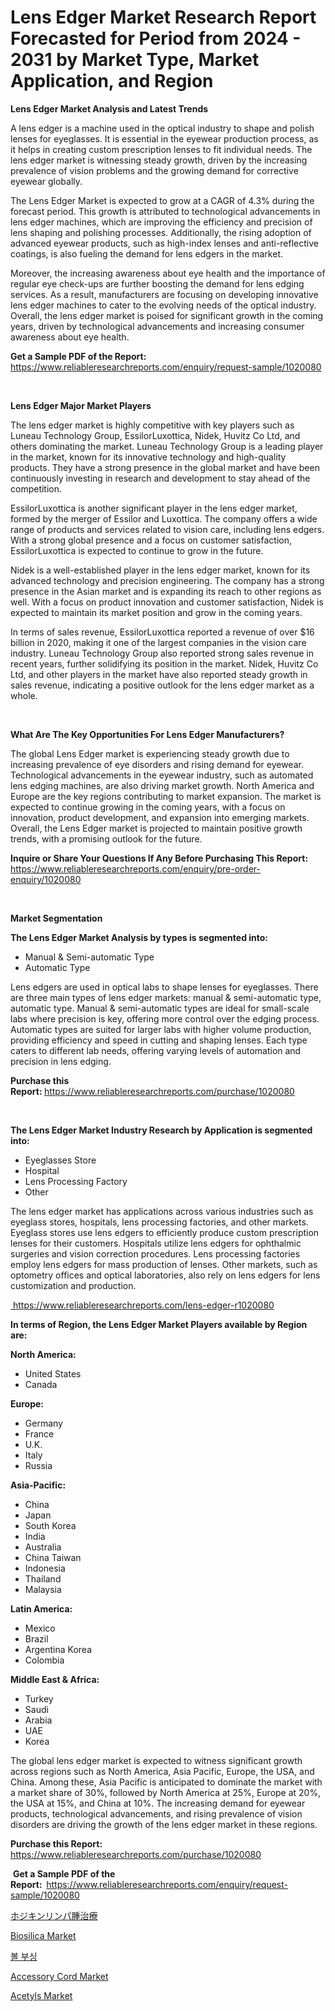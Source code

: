 <p><h1>Lens Edger Market Research Report Forecasted for Period from 2024 -  2031 by Market Type, Market Application, and Region</h1></p><p><strong>Lens Edger Market Analysis and Latest Trends</strong></p>
<p><p>A lens edger is a machine used in the optical industry to shape and polish lenses for eyeglasses. It is essential in the eyewear production process, as it helps in creating custom prescription lenses to fit individual needs. The lens edger market is witnessing steady growth, driven by the increasing prevalence of vision problems and the growing demand for corrective eyewear globally.</p><p>The Lens Edger Market is expected to grow at a CAGR of 4.3% during the forecast period. This growth is attributed to technological advancements in lens edger machines, which are improving the efficiency and precision of lens shaping and polishing processes. Additionally, the rising adoption of advanced eyewear products, such as high-index lenses and anti-reflective coatings, is also fueling the demand for lens edgers in the market.</p><p>Moreover, the increasing awareness about eye health and the importance of regular eye check-ups are further boosting the demand for lens edging services. As a result, manufacturers are focusing on developing innovative lens edger machines to cater to the evolving needs of the optical industry. Overall, the lens edger market is poised for significant growth in the coming years, driven by technological advancements and increasing consumer awareness about eye health.</p></p>
<p><strong>Get a Sample PDF of the Report:&nbsp;</strong> <a href="https://www.reliableresearchreports.com/enquiry/request-sample/1020080">https://www.reliableresearchreports.com/enquiry/request-sample/1020080</a></p>
<p>&nbsp;</p>
<p><strong>Lens Edger Major Market Players</strong></p>
<p><p>The lens edger market is highly competitive with key players such as Luneau Technology Group, EssilorLuxottica, Nidek, Huvitz Co Ltd, and others dominating the market. Luneau Technology Group is a leading player in the market, known for its innovative technology and high-quality products. They have a strong presence in the global market and have been continuously investing in research and development to stay ahead of the competition.</p><p>EssilorLuxottica is another significant player in the lens edger market, formed by the merger of Essilor and Luxottica. The company offers a wide range of products and services related to vision care, including lens edgers. With a strong global presence and a focus on customer satisfaction, EssilorLuxottica is expected to continue to grow in the future.</p><p>Nidek is a well-established player in the lens edger market, known for its advanced technology and precision engineering. The company has a strong presence in the Asian market and is expanding its reach to other regions as well. With a focus on product innovation and customer satisfaction, Nidek is expected to maintain its market position and grow in the coming years.</p><p>In terms of sales revenue, EssilorLuxottica reported a revenue of over $16 billion in 2020, making it one of the largest companies in the vision care industry. Luneau Technology Group also reported strong sales revenue in recent years, further solidifying its position in the market. Nidek, Huvitz Co Ltd, and other players in the market have also reported steady growth in sales revenue, indicating a positive outlook for the lens edger market as a whole.</p></p>
<p>&nbsp;</p>
<p><strong>What Are The Key Opportunities For Lens Edger Manufacturers?</strong></p>
<p><p>The global Lens Edger market is experiencing steady growth due to increasing prevalence of eye disorders and rising demand for eyewear. Technological advancements in the eyewear industry, such as automated lens edging machines, are also driving market growth. North America and Europe are the key regions contributing to market expansion. The market is expected to continue growing in the coming years, with a focus on innovation, product development, and expansion into emerging markets. Overall, the Lens Edger market is projected to maintain positive growth trends, with a promising outlook for the future.</p></p>
<p><strong>Inquire or Share Your Questions If Any Before Purchasing This Report:</strong> <a href="https://www.reliableresearchreports.com/enquiry/pre-order-enquiry/1020080">https://www.reliableresearchreports.com/enquiry/pre-order-enquiry/1020080</a></p>
<p>&nbsp;</p>
<p><strong>Market Segmentation</strong></p>
<p><strong>The Lens Edger Market Analysis by types is segmented into:</strong></p>
<p><ul><li>Manual & Semi-automatic Type</li><li>Automatic Type</li></ul></p>
<p><p>Lens edgers are used in optical labs to shape lenses for eyeglasses. There are three main types of lens edger markets: manual & semi-automatic type, automatic type. Manual & semi-automatic types are ideal for small-scale labs where precision is key, offering more control over the edging process. Automatic types are suited for larger labs with higher volume production, providing efficiency and speed in cutting and shaping lenses. Each type caters to different lab needs, offering varying levels of automation and precision in lens edging.</p></p>
<p><strong>Purchase this Report:&nbsp;</strong><a href="https://www.reliableresearchreports.com/purchase/1020080">https://www.reliableresearchreports.com/purchase/1020080</a></p>
<p>&nbsp;</p>
<p><strong>The Lens Edger Market Industry Research by Application is segmented into:</strong></p>
<p><ul><li>Eyeglasses Store</li><li>Hospital</li><li>Lens Processing Factory</li><li>Other</li></ul></p>
<p><p>The lens edger market has applications across various industries such as eyeglass stores, hospitals, lens processing factories, and other markets. Eyeglass stores use lens edgers to efficiently produce custom prescription lenses for their customers. Hospitals utilize lens edgers for ophthalmic surgeries and vision correction procedures. Lens processing factories employ lens edgers for mass production of lenses. Other markets, such as optometry offices and optical laboratories, also rely on lens edgers for lens customization and production.</p></p>
<p><a href="https://www.reliableresearchreports.com/lens-edger-r1020080">&nbsp;https://www.reliableresearchreports.com/lens-edger-r1020080</a></p>
<p><strong>In terms of Region, the Lens Edger Market Players available by Region are:</strong></p>
<p>
    <p> <strong> North America: </strong>
        <ul>
            <li>United States</li>
            <li>Canada</li>
        </ul>
        </p> 
    <p> <strong> Europe: </strong>
        <ul>
            <li>Germany</li>
            <li>France</li>
            <li>U.K.</li>
            <li>Italy</li>
            <li>Russia</li>
        </ul>
        </p> 
    <p> <strong> Asia-Pacific: </strong>
        <ul>
            <li>China</li>
            <li>Japan</li>
            <li>South Korea</li>
            <li>India</li>
            <li>Australia</li>
            <li>China Taiwan</li>
            <li>Indonesia</li>
            <li>Thailand</li>
            <li>Malaysia</li>
        </ul>
        </p> 
    <p> <strong> Latin America: </strong>
        <ul>
            <li>Mexico</li>
            <li>Brazil</li>
            <li>Argentina Korea</li>
            <li>Colombia</li>
        </ul>
        </p> 
    <p> <strong> Middle East & Africa: </strong>
        <ul>
            <li>Turkey</li>
            <li>Saudi</li>
            <li>Arabia</li>
            <li>UAE</li>
            <li>Korea</li>
        </ul>
    </p>
    </p>
<p><p>The global lens edger market is expected to witness significant growth across regions such as North America, Asia Pacific, Europe, the USA, and China. Among these, Asia Pacific is anticipated to dominate the market with a market share of 30%, followed by North America at 25%, Europe at 20%, the USA at 15%, and China at 10%. The increasing demand for eyewear products, technological advancements, and rising prevalence of vision disorders are driving the growth of the lens edger market in these regions.</p></p>
<p><strong>Purchase this Report: </strong><a href="https://www.reliableresearchreports.com/purchase/1020080">https://www.reliableresearchreports.com/purchase/1020080</a></p>
<p>&nbsp;<strong>Get a Sample PDF of the Report:&nbsp;&nbsp;</strong><a href="https://www.reliableresearchreports.com/enquiry/request-sample/1020080">https://www.reliableresearchreports.com/enquiry/request-sample/1020080</a></p>
<p><strong></strong></p>
<p><p><a href="https://github.com/EstelWisozk1/Market-Research-Report-List-1/blob/main/461703935861.md">ホジキンリンパ腫治療</a></p><p><a href="https://www.linkedin.com/pulse/biosilica-market-offers-provide-insightful-data-time-period-xzryc?trackingId=%2Fqc9J3jlOEfiO%2FkOJa6c9A%3D%3D">Biosilica Market</a></p><p><a href="https://github.com/vsckjg50460/Market-Research-Report-List-1/blob/main/985573632892.md">볼 부싱</a></p><p><a href="https://www.linkedin.com/pulse/accessory-cord-market-size-reflecting-forecast-till-2031-type-fthpc?trackingId=J2x%2FPYMiYKFupu9bp20tZQ%3D%3D">Accessory Cord Market</a></p><p><a href="https://issuu.com/reportprime-2/docs/acetyls-market-size-2030.pptx">Acetyls Market</a></p></p>